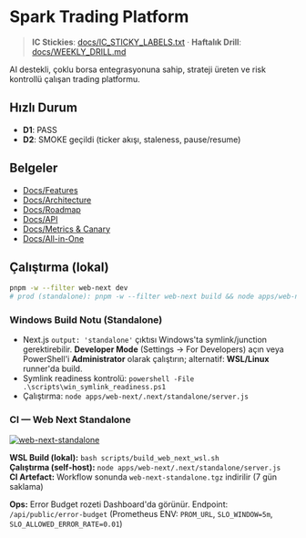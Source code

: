 # Spark Trading Platform

> **IC Stickies**: [docs/IC_STICKY_LABELS.txt](docs/IC_STICKY_LABELS.txt) · **Haftalık Drill**: [docs/WEEKLY_DRILL.md](docs/WEEKLY_DRILL.md)

AI destekli, çoklu borsa entegrasyonuna sahip, strateji üreten ve risk kontrollü çalışan trading platformu.

## Hızlı Durum
- **D1**: PASS
- **D2**: SMOKE geçildi (ticker akışı, staleness, pause/resume)

## Belgeler
- [Docs/Features](docs/FEATURES.md)
- [Docs/Architecture](docs/ARCHITECTURE.md)
- [Docs/Roadmap](docs/ROADMAP.md)
- [Docs/API](docs/API.md)
- [Docs/Metrics & Canary](docs/METRICS_CANARY.md)
- [Docs/All-in-One](docs/SPARK_ALL_IN_ONE.md)

## Çalıştırma (lokal)
```bash
pnpm -w --filter web-next dev
# prod (standalone): pnpm -w --filter web-next build && node apps/web-next/.next/standalone/server.js
```

### Windows Build Notu (Standalone)
- Next.js `output: 'standalone'` çıktısı Windows'ta symlink/junction gerektirebilir. **Developer Mode** (Settings → For Developers) açın veya PowerShell'i **Administrator** olarak çalıştırın; alternatif: **WSL/Linux** runner'da build.
- Symlink readiness kontrolü: `powershell -File .\scripts\win_symlink_readiness.ps1`
- Çalıştırma: `node apps/web-next/.next/standalone/server.js`

### CI — Web Next Standalone
[![web-next-standalone](https://github.com/mgymgy7878/CursorGPT_IDE/actions/workflows/web-next-standalone.yml/badge.svg)](https://github.com/mgymgy7878/CursorGPT_IDE/actions/workflows/web-next-standalone.yml)

**WSL Build (lokal):** `bash scripts/build_web_next_wsl.sh`  
**Çalıştırma (self-host):** `node apps/web-next/.next/standalone/server.js`  
**CI Artefact:** Workflow sonunda `web-next-standalone.tgz` indirilir (7 gün saklama)

**Ops:** Error Budget rozeti Dashboard'da görünür. Endpoint: `/api/public/error-budget` (Prometheus ENV: `PROM_URL`, `SLO_WINDOW=5m`, `SLO_ALLOWED_ERROR_RATE=0.01`)